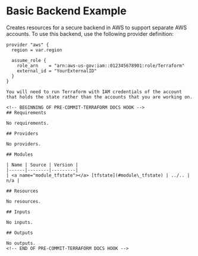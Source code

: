 #  Basic Backend Example
Creates resources for a secure backend in AWS to support separate AWS accounts. To use this backend, use the following provider definition:

```
provider "aws" {
  region = var.region

  assume_role {
    role_arn    = "arn:aws-us-gov:iam::012345678901:role/Terraform"
    external_id = "YourExternalID"
  }
}

You will need to run Terraform with IAM credentials of the account that holds the state rather than the accounts that you are working on.

<!-- BEGINNING OF PRE-COMMIT-TERRAFORM DOCS HOOK -->
## Requirements

No requirements.

## Providers

No providers.

## Modules

| Name | Source | Version |
|------|--------|---------|
| <a name="module_tfstate"></a> [tfstate](#module\_tfstate) | ../.. | n/a |

## Resources

No resources.

## Inputs

No inputs.

## Outputs

No outputs.
<!-- END OF PRE-COMMIT-TERRAFORM DOCS HOOK -->
